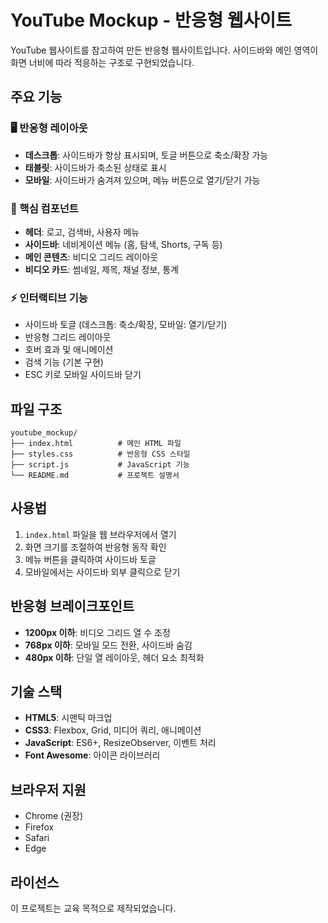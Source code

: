 # YouTube Mockup - 반응형 웹사이트

YouTube 웹사이트를 참고하여 만든 반응형 웹사이트입니다. 사이드바와 메인 영역이 화면 너비에 따라 적응하는 구조로 구현되었습니다.

## 주요 기능

### 🖥️ 반응형 레이아웃

- **데스크톱**: 사이드바가 항상 표시되며, 토글 버튼으로 축소/확장 가능
- **태블릿**: 사이드바가 축소된 상태로 표시
- **모바일**: 사이드바가 숨겨져 있으며, 메뉴 버튼으로 열기/닫기 가능

### 🎯 핵심 컴포넌트

- **헤더**: 로고, 검색바, 사용자 메뉴
- **사이드바**: 네비게이션 메뉴 (홈, 탐색, Shorts, 구독 등)
- **메인 콘텐츠**: 비디오 그리드 레이아웃
- **비디오 카드**: 썸네일, 제목, 채널 정보, 통계

### ⚡ 인터랙티브 기능

- 사이드바 토글 (데스크톱: 축소/확장, 모바일: 열기/닫기)
- 반응형 그리드 레이아웃
- 호버 효과 및 애니메이션
- 검색 기능 (기본 구현)
- ESC 키로 모바일 사이드바 닫기

## 파일 구조

```
youtube_mockup/
├── index.html          # 메인 HTML 파일
├── styles.css          # 반응형 CSS 스타일
├── script.js           # JavaScript 기능
└── README.md           # 프로젝트 설명서
```

## 사용법

1. `index.html` 파일을 웹 브라우저에서 열기
2. 화면 크기를 조절하여 반응형 동작 확인
3. 메뉴 버튼을 클릭하여 사이드바 토글
4. 모바일에서는 사이드바 외부 클릭으로 닫기

## 반응형 브레이크포인트

- **1200px 이하**: 비디오 그리드 열 수 조정
- **768px 이하**: 모바일 모드 전환, 사이드바 숨김
- **480px 이하**: 단일 열 레이아웃, 헤더 요소 최적화

## 기술 스택

- **HTML5**: 시맨틱 마크업
- **CSS3**: Flexbox, Grid, 미디어 쿼리, 애니메이션
- **JavaScript**: ES6+, ResizeObserver, 이벤트 처리
- **Font Awesome**: 아이콘 라이브러리

## 브라우저 지원

- Chrome (권장)
- Firefox
- Safari
- Edge

## 라이선스

이 프로젝트는 교육 목적으로 제작되었습니다.
